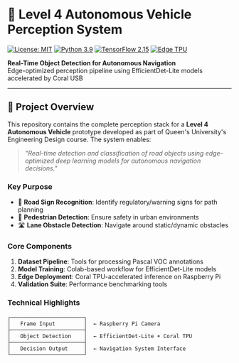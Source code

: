 # 🚗 Level 4 Autonomous Vehicle Perception System
[![License: MIT](https://img.shields.io/badge/License-MIT-yellow.svg)](https://opensource.org/licenses/MIT)
[![Python 3.9](https://img.shields.io/badge/Python-3.9-3776AB.svg)](https://www.python.org/)
[![TensorFlow 2.15](https://img.shields.io/badge/TensorFlow-2.15-FF6F00.svg)](https://www.tensorflow.org/)
[![Edge TPU](https://img.shields.io/badge/Coral%20Edge%20TPU-Supported-success.svg)](https://coral.ai/)

**Real-Time Object Detection for Autonomous Navigation**  
Edge-optimized perception pipeline using EfficientDet-Lite models accelerated by Coral USB

---

## 🌟 Project Overview

This repository contains the complete perception stack for a **Level 4 Autonomous Vehicle** prototype developed as part of Queen's University's Engineering Design course. The system enables:

> *"Real-time detection and classification of road objects using edge-optimized deep learning models for autonomous navigation decisions."*

### Key Purpose
- 🚦 **Road Sign Recognition**: Identify regulatory/warning signs for path planning
- 🚸 **Pedestrian Detection**: Ensure safety in urban environments
- 🛣️ **Lane Obstacle Detection**: Navigate around static/dynamic obstacles

### Core Components
1. **Dataset Pipeline**: Tools for processing Pascal VOC annotations
2. **Model Training**: Colab-based workflow for EfficientDet-Lite models
3. **Edge Deployment**: Coral TPU-accelerated inference on Raspberry Pi
4. **Validation Suite**: Performance benchmarking tools

### Technical Highlights
```plaintext
┌───────────────────────┐
│   Frame Input         │  ← Raspberry Pi Camera
├───────────────────────┤
│   Object Detection    │  ← EfficientDet-Lite + Coral TPU
├───────────────────────┤
│   Decision Output     │  ← Navigation System Interface
└───────────────────────┘

